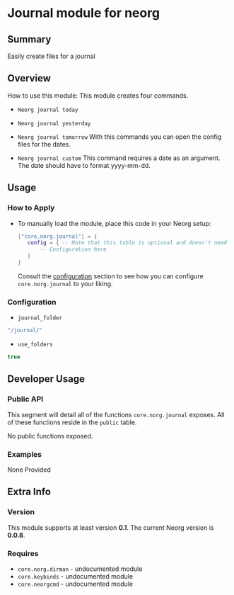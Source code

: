 # Journal module for neorg

## Summary
Easily create files for a journal

## Overview
How to use this module:
This module creates four commands.
- `Neorg journal today`
- `Neorg journal yesterday`
- `Neorg journal tomorrow`
With this commands you can open the config files for the dates.

- `Neorg journal custom`
This command requires a date as an argument.
The date should have to format yyyy-mm-dd.

## Usage
### How to Apply
- To manually load the module, place this code in your Neorg setup:
  ```lua
  ["core.norg.journal"] = {
     config = { -- Note that this table is optional and doesn't need to be provided
         -- Configuration here
     }
  }
  ```
  Consult the [configuration](#Configuration) section to see how you can configure `core.norg.journal` to your liking.

### Configuration
- `journal_folder`
```lua
"/journal/"
```
- `use_folders`
```lua
true
```
## Developer Usage
### Public API
This segment will detail all of the functions `core.norg.journal` exposes. All of these functions reside in the `public` table.

No public functions exposed.

### Examples
None Provided

## Extra Info
### Version
This module supports at least version **0.1**.
The current Neorg version is **0.0.8**.

### Requires
- `core.norg.dirman` - undocumented module
- `core.keybinds` - undocumented module
- `core.neorgcmd` - undocumented module
